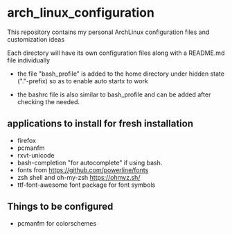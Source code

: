 # arch_linux_configuration
This repository contains my personal ArchLinux configuration files and customization ideas

Each directory will have its own configuration files along with a README.md file individually

* the file "bash_profile" is added to the home directory under hidden state ("."-prefix) so as to enable auto startx to work

* the bashrc file is also similar to bash_profile and can be added after checking the needed.

## applications to install for fresh installation
* firefox
* pcmanfm
* rxvt-unicode
* bash-completion "for autocomplete" if using bash.
* fonts from https://github.com/powerline/fonts
* zsh shell and oh-my-zsh https://ohmyz.sh/
* ttf-font-awesome font package for font symbols

## Things to be configured
* pcmanfm for colorschemes
